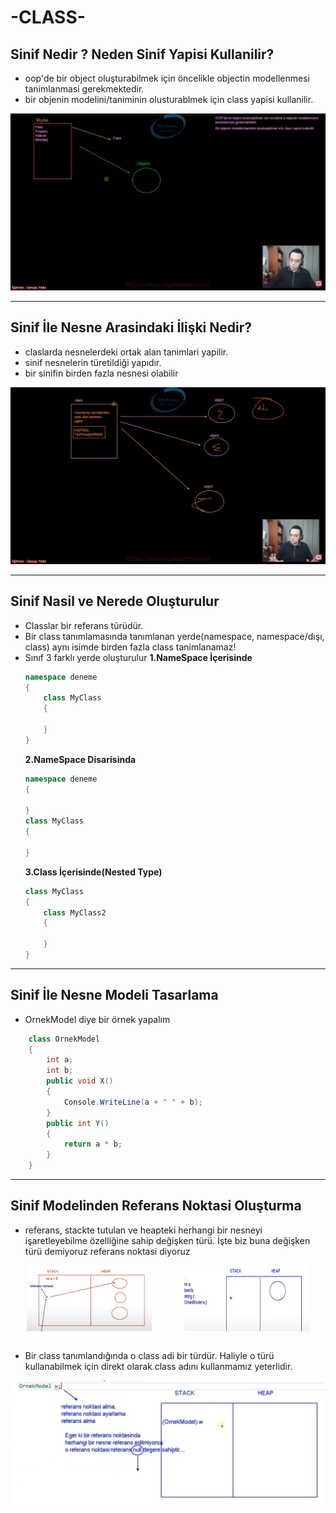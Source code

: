# -CLASS-

## Sinif Nedir ? Neden Sinif Yapisi Kullanilir?

* oop'de bir object oluşturabilmek için öncelikle  objectin modellenmesi tanimlanmasi gerekmektedir.
* bir objenin modelini/taniminin olusturablmek için class yapisi kullanilir.

![sinifNedir](../Ders00_Ekstralar/resimler/sinifNedir.png)

***

## Sinif İle Nesne Arasindaki İlişki Nedir?

* claslarda nesnelerdeki ortak alan tanimlari yapilir.
* sinif nesnelerin türetildiği yapıdır.
* bir sinifin birden fazla nesnesi olabilir

![sinif-Nesne-İlişkisi](../Ders00_Ekstralar/resimler/sinifNesneIliskisi.png)

***

## Sinif Nasil ve Nerede Oluşturulur

* Classlar bir referans türüdür.
* Bir class tanımlamasında tanımlanan yerde(namespace, namespace/dışı, class) aynı isimde birden fazla class tanimlanamaz!
* Sınıf 3 farklı yerde oluşturulur
    **1.NameSpace İçerisinde**
    ``` csharp
    namespace deneme
    {
        class MyClass
        {

        }
    }
    ```
    **2.NameSpace Disarisinda**
    ``` csharp
    namespace deneme
    {
        
    }
    class MyClass
    {
            
    }
    ```
    **3.Class İçerisinde(Nested Type)**
    ``` csharp
    class MyClass
    {
        class MyClass2
        {

        }
    }
    ```

***

## Sinif İle Nesne Modeli Tasarlama

* OrnekModel diye bir örnek yapalım 
``` csharp
    class OrnekModel
    {
        int a;
        int b;
        public void X()
        {
            Console.WriteLine(a + " " + b);
        }
        public int Y()
        {
            return a * b;
        }
    }
```

***

## Sinif Modelinden Referans Noktasi Oluşturma

* referans, stackte tutulan ve heapteki herhangi bir nesneyi işaretleyebilme özelliğine sahip değişken türü. İşte biz buna değişken türü demiyoruz referans noktasi diyoruz

<div style="display: flex; justify-content: space-around;">
  <img src="../Ders00_Ekstralar/resimler/referansNoktasi.png" alt="referansNoktasi" width="200" />
  <img src="../Ders00_Ekstralar/resimler/nesneTanimlama.png" alt="nesneTanimlama" width="200" />
</div>
<br>

* Bir class tanımlandığında o class adi bir türdür. Haliyle o türü kullanabilmek için direkt olarak class adını kullanmamız yeterlidir.

![ornekModel](../Ders00_Ekstralar/resimler/ornekModel.png)
